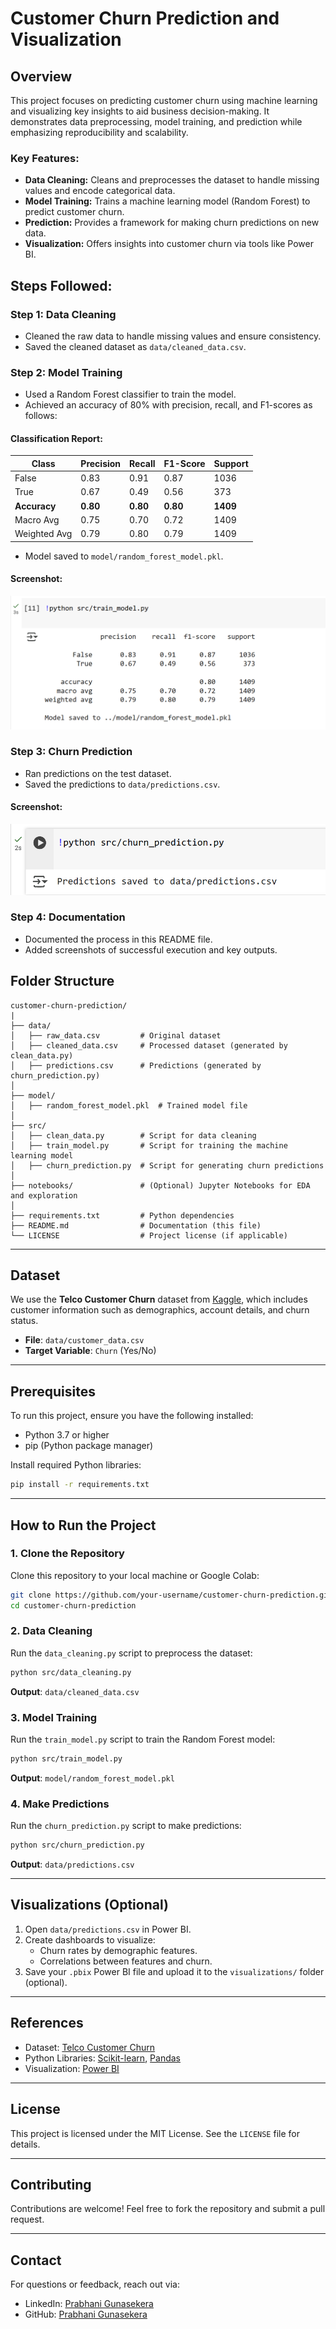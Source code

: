
# Customer Churn Prediction and Visualization

## Overview

This project focuses on predicting customer churn using machine learning and visualizing key insights to aid business decision-making. It demonstrates data preprocessing, model training, and prediction while emphasizing reproducibility and scalability.

### Key Features:

- **Data Cleaning:** Cleans and preprocesses the dataset to handle missing values and encode categorical data.
- **Model Training:** Trains a machine learning model (Random Forest) to predict customer churn.
- **Prediction:** Provides a framework for making churn predictions on new data.
- **Visualization:** Offers insights into customer churn via tools like Power BI.

## Steps Followed:

### Step 1: Data Cleaning

- Cleaned the raw data to handle missing values and ensure consistency.
- Saved the cleaned dataset as `data/cleaned_data.csv`.

### Step 2: Model Training

- Used a Random Forest classifier to train the model.
- Achieved an accuracy of 80% with precision, recall, and F1-scores as follows:

#### **Classification Report:**

| Class        | Precision | Recall   | F1-Score | Support  |
| ------------ | --------- | -------- | -------- | -------- |
| False        | 0.83      | 0.91     | 0.87     | 1036     |
| True         | 0.67      | 0.49     | 0.56     | 373      |
| **Accuracy** | **0.80**  | **0.80** | **0.80** | **1409** |
| Macro Avg    | 0.75      | 0.70     | 0.72     | 1409     |
| Weighted Avg | 0.79      | 0.80     | 0.79     | 1409     |

- Model saved to `model/random_forest_model.pkl`.

#### **Screenshot:**

![Model Training](images/model.png)

### Step 3: Churn Prediction

- Ran predictions on the test dataset.
- Saved the predictions to `data/predictions.csv`.

#### **Screenshot:**

![Predictions](images/predictions.png)

### Step 4: Documentation

- Documented the process in this README file.
- Added screenshots of successful execution and key outputs.

## Folder Structure

```plaintext
customer-churn-prediction/
|
├── data/
│   ├── raw_data.csv         # Original dataset
│   ├── cleaned_data.csv     # Processed dataset (generated by clean_data.py)
│   ├── predictions.csv      # Predictions (generated by churn_prediction.py)
│
├── model/
│   ├── random_forest_model.pkl  # Trained model file
│
├── src/
│   ├── clean_data.py        # Script for data cleaning
│   ├── train_model.py       # Script for training the machine learning model
│   ├── churn_prediction.py  # Script for generating churn predictions
│
├── notebooks/               # (Optional) Jupyter Notebooks for EDA and exploration
│
├── requirements.txt         # Python dependencies
├── README.md                # Documentation (this file)
└── LICENSE                  # Project license (if applicable)
```

---

## Dataset
We use the **Telco Customer Churn** dataset from [Kaggle](https://www.kaggle.com/blastchar/telco-customer-churn), which includes customer information such as demographics, account details, and churn status.

- **File**: `data/customer_data.csv`
- **Target Variable**: `Churn` (Yes/No)

---

## Prerequisites
To run this project, ensure you have the following installed:

- Python 3.7 or higher
- pip (Python package manager)

Install required Python libraries:
```bash
pip install -r requirements.txt
```

---

## How to Run the Project
### 1. Clone the Repository
Clone this repository to your local machine or Google Colab:
```bash
git clone https://github.com/your-username/customer-churn-prediction.git
cd customer-churn-prediction
```

### 2. Data Cleaning
Run the `data_cleaning.py` script to preprocess the dataset:
```bash
python src/data_cleaning.py
```
**Output**: `data/cleaned_data.csv`

### 3. Model Training
Run the `train_model.py` script to train the Random Forest model:
```bash
python src/train_model.py
```
**Output**: `model/random_forest_model.pkl`

### 4. Make Predictions
Run the `churn_prediction.py` script to make predictions:
```bash
python src/churn_prediction.py
```
**Output**: `data/predictions.csv`

---

## Visualizations (Optional)
1. Open `data/predictions.csv` in Power BI.
2. Create dashboards to visualize:
   - Churn rates by demographic features.
   - Correlations between features and churn.
3. Save your `.pbix` Power BI file and upload it to the `visualizations/` folder (optional).

---

## References
- Dataset: [Telco Customer Churn](https://www.kaggle.com/blastchar/telco-customer-churn)
- Python Libraries: [Scikit-learn](https://scikit-learn.org/), [Pandas](https://pandas.pydata.org/)
- Visualization: [Power BI](https://powerbi.microsoft.com/)

---

## License
This project is licensed under the MIT License. See the `LICENSE` file for details.

---

## Contributing
Contributions are welcome! Feel free to fork the repository and submit a pull request.

---

## Contact
For questions or feedback, reach out via:
- LinkedIn: [Prabhani Gunasekera](https://www.linkedin.com/in/prabhanigunasekera)
- GitHub: [Prabhani Gunasekera](https://github.com/prabhanig)
